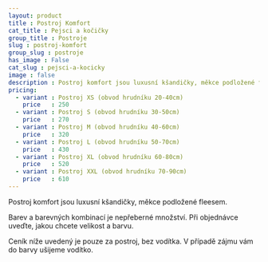 ```yaml
---
layout: product
title : Postroj Komfort
cat_title : Pejsci a kočičky
group_title : Postroje
slug : postroj-komfort
group_slug : postroje
has_image : False
cat_slug : pejsci-a-kocicky
image : false
description : Postroj komfort jsou luxusní kšandičky, měkce podložené fleesem.
pricing:
  - variant : Postroj XS (obvod hrudníku 20-40cm)
    price   : 250
  - variant : Postroj S (obvod hrudníku 30-50cm)
    price   : 270
  - variant : Postroj M (obvod hrudníku 40-60cm)
    price   : 320
  - variant : Postroj L (obvod hrudníku 50-70cm)
    price   : 430
  - variant : Postroj XL (obvod hrudníku 60-80cm)
    price   : 520
  - variant : Postroj XXL (obvod hrudníku 70-90cm)
    price   : 610
---
```


Postroj komfort jsou luxusní kšandičky, měkce podložené fleesem.

Barev a barevných kombinací je nepřeberné množství. Při objednávce uveďte, jakou chcete velikost a barvu.

Ceník níže uvedený je pouze za postroj, bez vodítka. V případě zájmu vám do barvy ušijeme vodítko.

